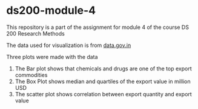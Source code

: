# ds200-module-4
This repository is a part of the assignment for module 4 of the course DS 200 Research Methods</br>

The data used for visualization is from [data.gov.in](data.gov.in)</br>

Three plots were made with the data</br>
1. The Bar plot shows that chemicals and drugs are one of the top export commodities
2. The Box Plot shows median and quartiles of the export value in million USD
3. The scatter plot shows correlation between export quantity and export value
